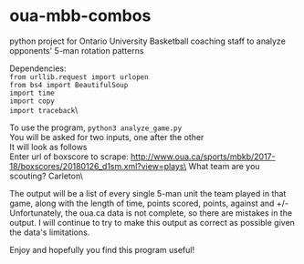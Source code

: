 # oua-mbb-combos
python project for Ontario University Basketball coaching staff to analyze opponents' 5-man rotation patterns

Dependencies:\
`from urllib.request import urlopen`\
`from bs4 import BeautifulSoup`\
`import time`\
`import copy`\
`import traceback`\

To use the program, `python3 analyze_game.py`\
You will be asked for two inputs, one after the other\
It will look as follows\
Enter url of boxscore to scrape: http://www.oua.ca/sports/mbkb/2017-18/boxscores/20180126_d1sm.xml?view=plays\
What team are you scouting? Carleton\

The output will be a list of every single 5-man unit the team played in that game, along with the length of time, points scored, points, against and +/-\
Unfortunately, the oua.ca data is not complete, so there are mistakes in the output. I will continue to try to make this output as correct as possible given the data's limitations.

Enjoy and hopefully you find this program useful!
